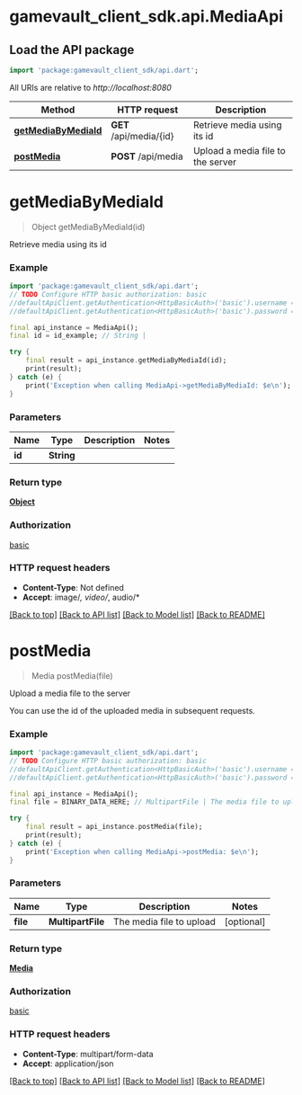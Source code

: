 # gamevault_client_sdk.api.MediaApi

## Load the API package
```dart
import 'package:gamevault_client_sdk/api.dart';
```

All URIs are relative to *http://localhost:8080*

Method | HTTP request | Description
------------- | ------------- | -------------
[**getMediaByMediaId**](MediaApi.md#getmediabymediaid) | **GET** /api/media/{id} | Retrieve media using its id
[**postMedia**](MediaApi.md#postmedia) | **POST** /api/media | Upload a media file to the server


# **getMediaByMediaId**
> Object getMediaByMediaId(id)

Retrieve media using its id

### Example
```dart
import 'package:gamevault_client_sdk/api.dart';
// TODO Configure HTTP basic authorization: basic
//defaultApiClient.getAuthentication<HttpBasicAuth>('basic').username = 'YOUR_USERNAME'
//defaultApiClient.getAuthentication<HttpBasicAuth>('basic').password = 'YOUR_PASSWORD';

final api_instance = MediaApi();
final id = id_example; // String | 

try {
    final result = api_instance.getMediaByMediaId(id);
    print(result);
} catch (e) {
    print('Exception when calling MediaApi->getMediaByMediaId: $e\n');
}
```

### Parameters

Name | Type | Description  | Notes
------------- | ------------- | ------------- | -------------
 **id** | **String**|  | 

### Return type

[**Object**](Object.md)

### Authorization

[basic](../README.md#basic)

### HTTP request headers

 - **Content-Type**: Not defined
 - **Accept**: image/*, video/*, audio/*

[[Back to top]](#) [[Back to API list]](../README.md#documentation-for-api-endpoints) [[Back to Model list]](../README.md#documentation-for-models) [[Back to README]](../README.md)

# **postMedia**
> Media postMedia(file)

Upload a media file to the server

You can use the id of the uploaded media in subsequent requests.

### Example
```dart
import 'package:gamevault_client_sdk/api.dart';
// TODO Configure HTTP basic authorization: basic
//defaultApiClient.getAuthentication<HttpBasicAuth>('basic').username = 'YOUR_USERNAME'
//defaultApiClient.getAuthentication<HttpBasicAuth>('basic').password = 'YOUR_PASSWORD';

final api_instance = MediaApi();
final file = BINARY_DATA_HERE; // MultipartFile | The media file to upload

try {
    final result = api_instance.postMedia(file);
    print(result);
} catch (e) {
    print('Exception when calling MediaApi->postMedia: $e\n');
}
```

### Parameters

Name | Type | Description  | Notes
------------- | ------------- | ------------- | -------------
 **file** | **MultipartFile**| The media file to upload | [optional] 

### Return type

[**Media**](Media.md)

### Authorization

[basic](../README.md#basic)

### HTTP request headers

 - **Content-Type**: multipart/form-data
 - **Accept**: application/json

[[Back to top]](#) [[Back to API list]](../README.md#documentation-for-api-endpoints) [[Back to Model list]](../README.md#documentation-for-models) [[Back to README]](../README.md)

